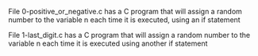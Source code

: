 File 0-positive_or_negative.c has a C program that will assign a random number to the variable n each time it is executed, using an if statement

File 1-last_digit.c has a C program that will assign a random number to the variable n each time it is executed using another if statement


